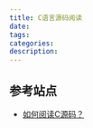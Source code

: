 ```yaml
---
title: C语言源码阅读
date:
tags:
categories:
description: 
---
```













## 参考站点


- [如何阅读C源码？](https://zhuanlan.zhihu.com/p/106904352)



